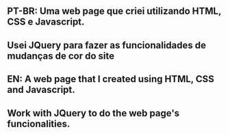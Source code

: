 ## PT-BR: Uma web page que criei utilizando HTML, CSS e Javascript.
## Usei JQuery para fazer as funcionalidades de mudanças de cor do site

## EN: A web page that I created using HTML, CSS and Javascript.
## Work with JQuery to do the web page's funcionalities.